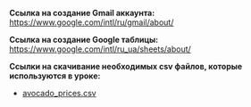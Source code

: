 **Ссылка на создание Gmail аккаунта:**<br>
https://www.google.com/intl/ru/gmail/about/

**Ccылка на создание Google таблицы:**<br>
https://www.google.com/intl/ru_ua/sheets/about/

**Ccылки на скачивание необходимых **csv** файлов, которые используются в уроке:**<br>
 - [avocado_prices.csv](https://raw.githubusercontent.com/AnatoliiBalakiriev/sql_video_course_for_beginners/main/SQL-101%20Modules/Module%201/Lesson%201/CSV%20%D1%84%D0%B0%D0%B9%D0%BB%D1%8B/avocado_prices.csv)
